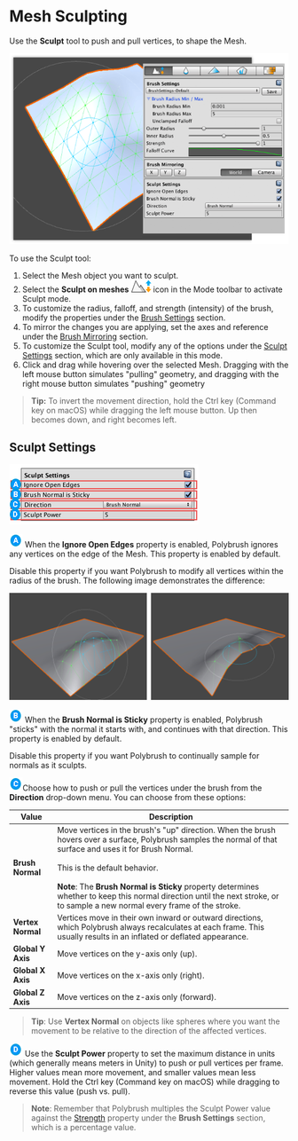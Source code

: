 # Mesh Sculpting

Use the **Sculpt** tool to push and pull vertices, to shape the Mesh.

![Sculpt mode active for the Polybrush window](images/ModeExamples_Sculpt.png)

To use the Sculpt tool:

1. Select the Mesh object you want to sculpt.
2. Select the **Sculpt on meshes** ![](images/icons/Sculpt.png) icon in the Mode toolbar to activate Sculpt mode.
3. To customize the radius, falloff, and strength (intensity) of the brush, modify the properties under the [Brush Settings](brushes.md) section.
4. To mirror the changes you are applying, set the axes and reference under the [Brush Mirroring](brush_mirror.md) section.
5. To customize the Sculpt tool, modify any of the options under the [Sculpt Settings](#props) section, which are only available in this mode.
6. Click and drag while hovering over the selected Mesh. Dragging with the left mouse button simulates "pulling" geometry, and dragging with the right mouse button simulates "pushing" geometry

> **Tip:** To invert the movement direction, hold the Ctrl key (Command key on macOS) while dragging the left mouse button. Up then becomes down, and right becomes left.



<a name="props"></a>

## Sculpt Settings

![Sculpt Settings section in the Polybrush window](images/SculptSettings.png)

![](images/icons/LetterA.png) When the **Ignore Open Edges** property is enabled, Polybrush ignores any vertices on the edge of the Mesh. This property is enabled by default.

Disable this property if you want Polybrush to modify all vertices within the radius of the brush. The following image demonstrates the difference:

![Left: Ignore Open Edges On / Right: Ignore Open Edges Off](images/ignoreEdges.png)

![](images/icons/LetterB.png) When the **Brush Normal is Sticky** property is enabled, Polybrush "sticks" with the normal it starts with, and continues with that direction. This property is enabled by default.

Disable this property if you want Polybrush to continually sample for normals as it sculpts.

![](images/icons/LetterC.png)Choose how to push or pull the vertices under the brush from the **Direction** drop-down menu. You can choose from these options:

| **Value** | **Description** |
| ---| --- |
| **Brush Normal** | Move vertices in the brush's "up" direction. When the brush hovers over a surface, Polybrush samples the normal of that surface and uses it for Brush Normal.<br /><br />This is the default behavior.<br /><br />**Note**: The **Brush Normal is Sticky** property determines whether to keep this normal direction until the next stroke, or to sample a new normal every frame of the stroke. |
| **Vertex Normal** | Vertices move in their own inward or outward directions, which Polybrush always recalculates at each frame. This usually results in an inflated or deflated appearance. |
| **Global Y Axis** | Move vertices on the y-axis only (up). |
| **Global X Axis** | Move vertices on the x-axis only (right). |
| **Global Z Axis** | Move vertices on the z-axis only (forward). |

> **Tip**: Use **Vertex Normal** on objects like spheres where you want the movement to be relative to the direction of the affected vertices.

![](images/icons/LetterD.png) Use the **Sculpt Power** property to set the maximum distance in units (which generally means meters in Unity) to push or pull vertices per frame. Higher values mean more movement, and smaller values mean less movement.  Hold the Ctrl key (Command key on macOS) while dragging to reverse this value (push vs. pull). <a name="power"></a>

> **Note**: Remember that Polybrush multiples the Sculpt Power value against the [Strength](brushes.md#strength) property under the **Brush Settings** section, which is a percentage value.
